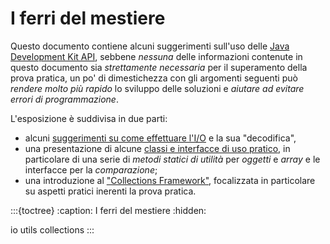 # I ferri del mestiere

Questo documento contiene alcuni suggerimenti sull'uso delle [Java Development
Kit API](https://docs.oracle.com/en/java/javase/17/docs/api/), sebbene *nessuna*
delle informazioni contenute in questo documento sia *strettamente necessaria*
per il superamento della prova pratica, un po' di dimestichezza con gli argomenti
seguenti può *rendere molto più rapido* lo sviluppo delle soluzioni e *aiutare
ad evitare errori di programmazione*.

L'esposizione è suddivisa in due parti:

* alcuni [suggerimenti su come effettuare l'I/O](io) e la sua "decodifica",
* una presentazione di alcune [classi e interfacce di uso
  pratico](utils), in particolare di una serie di
  *metodi statici di utilità* per *oggetti* e *array* e le interfacce per la
  *comparazione*;
* una introduzione al ["Collections Framework"](collections),
  focalizzata in particolare su aspetti pratici inerenti la prova pratica.

:::{toctree}
:caption: I ferri del mestiere
:hidden:

io
utils
collections
:::
